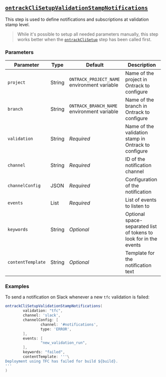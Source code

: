 ## [`ontrackCliSetupValidationStampNotifications`](ontrackCliSetupValidationStampNotifications.groovy)

This step is used to define notifications and subscriptions at validation stamp level.

> While it's possible to setup all needed parameters manually, this step works better when the [`ontrackCliSetup`](ontrackCliSetup.md) step has been called first.

### Parameters

| Parameter         | Type         | Default                                     | Description                                                       |
|-------------------|--------------|---------------------------------------------|-------------------------------------------------------------------|
| `project`         | String       | `ONTRACK_PROJECT_NAME` environment variable | Name of the project in Ontrack to configure                       |
| `branch`          | String       | `ONTRACK_BRANCH_NAME` environment variable  | Name of the branch in Ontrack to configure                        |
| `validation`      | String       | _Required_                                  | Name of the validation stamp in Ontrack to configure              |
| `channel`         | String       | _Required_                                  | ID of the notification channel                                    |
| `channelConfig`   | JSON         | _Required_                                  | Configuration of the notification                                 |
| `events`          | List<String> | _Required_                                  | List of events to listen to                                       |
| `keywords`        | String       | _Optional_                                  | Optional space-separated list of tokens to look for in the events |
| `contentTemplate` | String       | _Optional_                                  | Template for the notification text                                |

### Examples

To send a notification on Slack whenever a new `tfc` validation is failed:

```groovy
ontrackCliSetupValidationStampNotifications(
        validation: "tfc",
        channel: 'slack',
        channelConfig: [
                channel: '#notifications',
                type: 'ERROR',
        ],
        events: [
                "new_validation_run",
        ],
        keywords: "failed",
        contentTemplate: '''\
Deployment using TFC has failed for build ${build}.
'''
)
```
